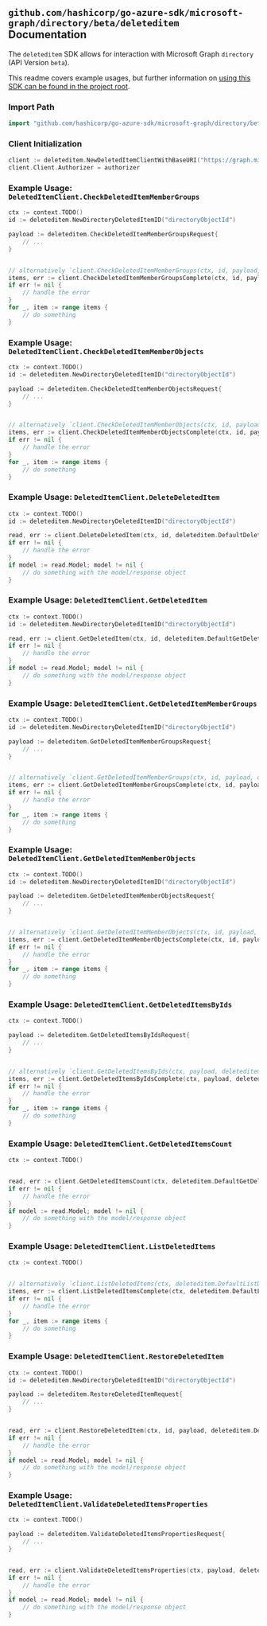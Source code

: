 
## `github.com/hashicorp/go-azure-sdk/microsoft-graph/directory/beta/deleteditem` Documentation

The `deleteditem` SDK allows for interaction with Microsoft Graph `directory` (API Version `beta`).

This readme covers example usages, but further information on [using this SDK can be found in the project root](https://github.com/hashicorp/go-azure-sdk/tree/main/docs).

### Import Path

```go
import "github.com/hashicorp/go-azure-sdk/microsoft-graph/directory/beta/deleteditem"
```


### Client Initialization

```go
client := deleteditem.NewDeletedItemClientWithBaseURI("https://graph.microsoft.com")
client.Client.Authorizer = authorizer
```


### Example Usage: `DeletedItemClient.CheckDeletedItemMemberGroups`

```go
ctx := context.TODO()
id := deleteditem.NewDirectoryDeletedItemID("directoryObjectId")

payload := deleteditem.CheckDeletedItemMemberGroupsRequest{
	// ...
}


// alternatively `client.CheckDeletedItemMemberGroups(ctx, id, payload, deleteditem.DefaultCheckDeletedItemMemberGroupsOperationOptions())` can be used to do batched pagination
items, err := client.CheckDeletedItemMemberGroupsComplete(ctx, id, payload, deleteditem.DefaultCheckDeletedItemMemberGroupsOperationOptions())
if err != nil {
	// handle the error
}
for _, item := range items {
	// do something
}
```


### Example Usage: `DeletedItemClient.CheckDeletedItemMemberObjects`

```go
ctx := context.TODO()
id := deleteditem.NewDirectoryDeletedItemID("directoryObjectId")

payload := deleteditem.CheckDeletedItemMemberObjectsRequest{
	// ...
}


// alternatively `client.CheckDeletedItemMemberObjects(ctx, id, payload, deleteditem.DefaultCheckDeletedItemMemberObjectsOperationOptions())` can be used to do batched pagination
items, err := client.CheckDeletedItemMemberObjectsComplete(ctx, id, payload, deleteditem.DefaultCheckDeletedItemMemberObjectsOperationOptions())
if err != nil {
	// handle the error
}
for _, item := range items {
	// do something
}
```


### Example Usage: `DeletedItemClient.DeleteDeletedItem`

```go
ctx := context.TODO()
id := deleteditem.NewDirectoryDeletedItemID("directoryObjectId")

read, err := client.DeleteDeletedItem(ctx, id, deleteditem.DefaultDeleteDeletedItemOperationOptions())
if err != nil {
	// handle the error
}
if model := read.Model; model != nil {
	// do something with the model/response object
}
```


### Example Usage: `DeletedItemClient.GetDeletedItem`

```go
ctx := context.TODO()
id := deleteditem.NewDirectoryDeletedItemID("directoryObjectId")

read, err := client.GetDeletedItem(ctx, id, deleteditem.DefaultGetDeletedItemOperationOptions())
if err != nil {
	// handle the error
}
if model := read.Model; model != nil {
	// do something with the model/response object
}
```


### Example Usage: `DeletedItemClient.GetDeletedItemMemberGroups`

```go
ctx := context.TODO()
id := deleteditem.NewDirectoryDeletedItemID("directoryObjectId")

payload := deleteditem.GetDeletedItemMemberGroupsRequest{
	// ...
}


// alternatively `client.GetDeletedItemMemberGroups(ctx, id, payload, deleteditem.DefaultGetDeletedItemMemberGroupsOperationOptions())` can be used to do batched pagination
items, err := client.GetDeletedItemMemberGroupsComplete(ctx, id, payload, deleteditem.DefaultGetDeletedItemMemberGroupsOperationOptions())
if err != nil {
	// handle the error
}
for _, item := range items {
	// do something
}
```


### Example Usage: `DeletedItemClient.GetDeletedItemMemberObjects`

```go
ctx := context.TODO()
id := deleteditem.NewDirectoryDeletedItemID("directoryObjectId")

payload := deleteditem.GetDeletedItemMemberObjectsRequest{
	// ...
}


// alternatively `client.GetDeletedItemMemberObjects(ctx, id, payload, deleteditem.DefaultGetDeletedItemMemberObjectsOperationOptions())` can be used to do batched pagination
items, err := client.GetDeletedItemMemberObjectsComplete(ctx, id, payload, deleteditem.DefaultGetDeletedItemMemberObjectsOperationOptions())
if err != nil {
	// handle the error
}
for _, item := range items {
	// do something
}
```


### Example Usage: `DeletedItemClient.GetDeletedItemsByIds`

```go
ctx := context.TODO()

payload := deleteditem.GetDeletedItemsByIdsRequest{
	// ...
}


// alternatively `client.GetDeletedItemsByIds(ctx, payload, deleteditem.DefaultGetDeletedItemsByIdsOperationOptions())` can be used to do batched pagination
items, err := client.GetDeletedItemsByIdsComplete(ctx, payload, deleteditem.DefaultGetDeletedItemsByIdsOperationOptions())
if err != nil {
	// handle the error
}
for _, item := range items {
	// do something
}
```


### Example Usage: `DeletedItemClient.GetDeletedItemsCount`

```go
ctx := context.TODO()


read, err := client.GetDeletedItemsCount(ctx, deleteditem.DefaultGetDeletedItemsCountOperationOptions())
if err != nil {
	// handle the error
}
if model := read.Model; model != nil {
	// do something with the model/response object
}
```


### Example Usage: `DeletedItemClient.ListDeletedItems`

```go
ctx := context.TODO()


// alternatively `client.ListDeletedItems(ctx, deleteditem.DefaultListDeletedItemsOperationOptions())` can be used to do batched pagination
items, err := client.ListDeletedItemsComplete(ctx, deleteditem.DefaultListDeletedItemsOperationOptions())
if err != nil {
	// handle the error
}
for _, item := range items {
	// do something
}
```


### Example Usage: `DeletedItemClient.RestoreDeletedItem`

```go
ctx := context.TODO()
id := deleteditem.NewDirectoryDeletedItemID("directoryObjectId")

payload := deleteditem.RestoreDeletedItemRequest{
	// ...
}


read, err := client.RestoreDeletedItem(ctx, id, payload, deleteditem.DefaultRestoreDeletedItemOperationOptions())
if err != nil {
	// handle the error
}
if model := read.Model; model != nil {
	// do something with the model/response object
}
```


### Example Usage: `DeletedItemClient.ValidateDeletedItemsProperties`

```go
ctx := context.TODO()

payload := deleteditem.ValidateDeletedItemsPropertiesRequest{
	// ...
}


read, err := client.ValidateDeletedItemsProperties(ctx, payload, deleteditem.DefaultValidateDeletedItemsPropertiesOperationOptions())
if err != nil {
	// handle the error
}
if model := read.Model; model != nil {
	// do something with the model/response object
}
```
